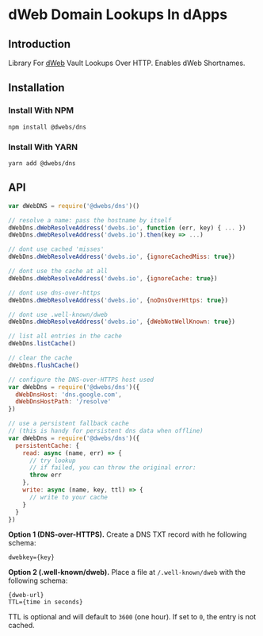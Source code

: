 # dWeb Domain Lookups In dApps

## Introduction
Library For [dWeb](https://dwebs.io) Vault Lookups Over HTTP. Enables dWeb Shortnames.

## Installation

### Install With NPM
```
npm install @dwebs/dns
```

### Install With YARN
```
yarn add @dwebs/dns
```

## API

```js
var dWebDNS = require('@dwebs/dns')()

// resolve a name: pass the hostname by itself
dWebDns.dWebResolveAddress('dwebs.io', function (err, key) { ... })
dWebDns.dWebResolveAddress('dwebs.io').then(key => ...)

// dont use cached 'misses'
dWebDns.dWebResolveAddress('dwebs.io', {ignoreCachedMiss: true})

// dont use the cache at all
dWebDns.dWebResolveAddress('dwebs.io', {ignoreCache: true})

// dont use dns-over-https
dWebDns.dWebResolveAddress('dwebs.io', {noDnsOverHttps: true})

// dont use .well-known/dweb
dWebDns.dWebResolveAddress('dwebs.io', {dWebNotWellKnown: true})

// list all entries in the cache
dWebDns.listCache()

// clear the cache
dWebDns.flushCache()

// configure the DNS-over-HTTPS host used
var dWebDns = require('@dwebs/dns')({
  dWebDnsHost: 'dns.google.com',
  dWebDnsHostPath: '/resolve'
})

// use a persistent fallback cache
// (this is handy for persistent dns data when offline)
var dWebDns = require('@dwebs/dns')({
  persistentCache: {
    read: async (name, err) => {
      // try lookup
      // if failed, you can throw the original error:
      throw err
    },
    write: async (name, key, ttl) => {
      // write to your cache
    }
  }
})
```

**Option 1 (DNS-over-HTTPS).** Create a DNS TXT record with he following schema:

```
dwebkey={key}
```

**Option 2 (.well-known/dweb).** Place a file at `/.well-known/dweb` with the following schema:

```
{dweb-url}
TTL={time in seconds}
```

TTL is optional and will default to `3600` (one hour). If set to `0`, the entry is not cached.
